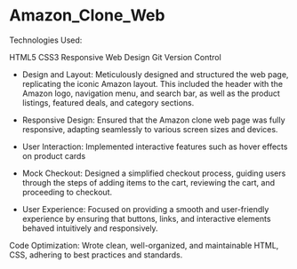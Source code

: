 # Amazon_Clone_Web
Technologies Used:

HTML5
CSS3
Responsive Web Design
Git Version Control

  *  Design and Layout: 
        Meticulously designed and structured the web page, replicating the iconic Amazon layout. This included the header with the Amazon logo, navigation menu, 
        and search bar, as well as the product listings, featured deals, and category sections.

  *  Responsive Design: 
        Ensured that the Amazon clone web page was fully responsive, adapting seamlessly to various screen sizes and devices.

  *  User Interaction: 
        Implemented interactive features such as hover effects on product cards

  *  Mock Checkout: 
        Designed a simplified checkout process, guiding users through the steps of adding items to the cart, reviewing the cart, and proceeding to checkout.

  *  User Experience: 
        Focused on providing a smooth and user-friendly experience by ensuring that buttons, links, and interactive elements behaved intuitively and responsively.

Code Optimization: 
Wrote clean, well-organized, and maintainable HTML, CSS, adhering to best practices and standards.


